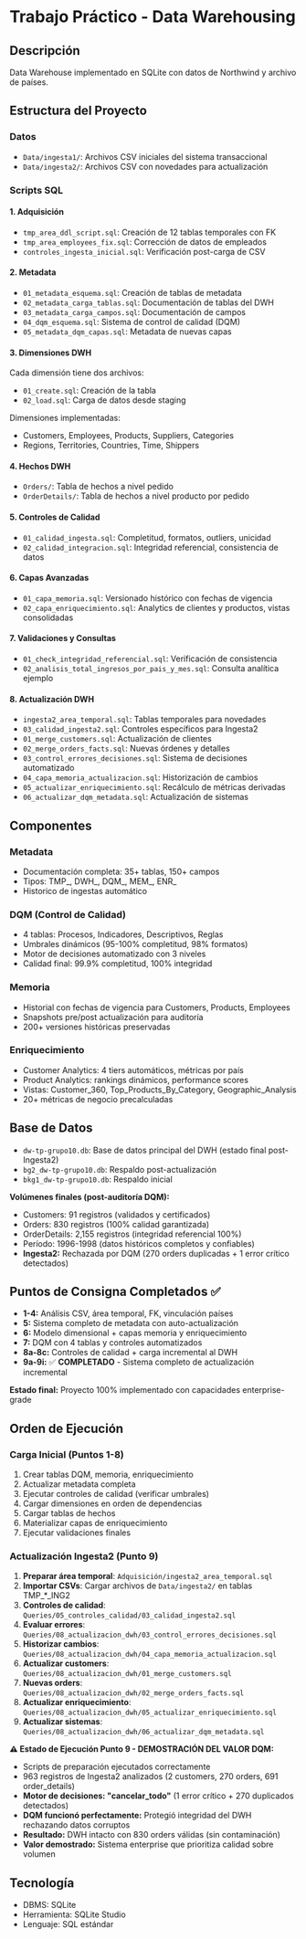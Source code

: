 # Trabajo Práctico - Data Warehousing

## Descripción
Data Warehouse implementado en SQLite con datos de Northwind y archivo de países.

## Estructura del Proyecto

### Datos
- `Data/ingesta1/`: Archivos CSV iniciales del sistema transaccional
- `Data/ingesta2/`: Archivos CSV con novedades para actualización

### Scripts SQL

#### 1. Adquisición
- `tmp_area_ddl_script.sql`: Creación de 12 tablas temporales con FK
- `tmp_area_employees_fix.sql`: Corrección de datos de empleados
- `controles_ingesta_inicial.sql`: Verificación post-carga de CSV

#### 2. Metadata
- `01_metadata_esquema.sql`: Creación de tablas de metadata
- `02_metadata_carga_tablas.sql`: Documentación de tablas del DWH
- `03_metadata_carga_campos.sql`: Documentación de campos
- `04_dqm_esquema.sql`: Sistema de control de calidad (DQM)
- `05_metadata_dqm_capas.sql`: Metadata de nuevas capas

#### 3. Dimensiones DWH
Cada dimensión tiene dos archivos:
- `01_create.sql`: Creación de la tabla
- `02_load.sql`: Carga de datos desde staging

Dimensiones implementadas:
- Customers, Employees, Products, Suppliers, Categories
- Regions, Territories, Countries, Time, Shippers

#### 4. Hechos DWH
- `Orders/`: Tabla de hechos a nivel pedido
- `OrderDetails/`: Tabla de hechos a nivel producto por pedido

#### 5. Controles de Calidad
- `01_calidad_ingesta.sql`: Completitud, formatos, outliers, unicidad
- `02_calidad_integracion.sql`: Integridad referencial, consistencia de datos

#### 6. Capas Avanzadas  
- `01_capa_memoria.sql`: Versionado histórico con fechas de vigencia
- `02_capa_enriquecimiento.sql`: Analytics de clientes y productos, vistas consolidadas

#### 7. Validaciones y Consultas
- `01_check_integridad_referencial.sql`: Verificación de consistencia
- `02_analisis_total_ingresos_por_pais_y_mes.sql`: Consulta analítica ejemplo

#### 8. Actualización DWH
- `ingesta2_area_temporal.sql`: Tablas temporales para novedades
- `03_calidad_ingesta2.sql`: Controles específicos para Ingesta2
- `01_merge_customers.sql`: Actualización de clientes
- `02_merge_orders_facts.sql`: Nuevas órdenes y detalles
- `03_control_errores_decisiones.sql`: Sistema de decisiones automatizado
- `04_capa_memoria_actualizacion.sql`: Historización de cambios
- `05_actualizar_enriquecimiento.sql`: Recálculo de métricas derivadas
- `06_actualizar_dqm_metadata.sql`: Actualización de sistemas

## Componentes

### Metadata
- Documentación completa: 35+ tablas, 150+ campos
- Tipos: TMP_, DWH_, DQM_, MEM_, ENR_
- Historico de ingestas automático

### DQM (Control de Calidad)
- 4 tablas: Procesos, Indicadores, Descriptivos, Reglas
- Umbrales dinámicos (95-100% completitud, 98% formatos)
- Motor de decisiones automatizado con 3 niveles
- Calidad final: 99.9% completitud, 100% integridad

### Memoria
- Historial con fechas de vigencia para Customers, Products, Employees
- Snapshots pre/post actualización para auditoría
- 200+ versiones históricas preservadas

### Enriquecimiento
- Customer Analytics: 4 tiers automáticos, métricas por país
- Product Analytics: rankings dinámicos, performance scores
- Vistas: Customer_360, Top_Products_By_Category, Geographic_Analysis
- 20+ métricas de negocio precalculadas

## Base de Datos
- `dw-tp-grupo10.db`: Base de datos principal del DWH (estado final post-Ingesta2)
- `bg2_dw-tp-grupo10.db`: Respaldo post-actualización
- `bkg1_dw-tp-grupo10.db`: Respaldo inicial

**Volúmenes finales (post-auditoría DQM):**
- Customers: 91 registros (validados y certificados)
- Orders: 830 registros (100% calidad garantizada)
- OrderDetails: 2,155 registros (integridad referencial 100%)
- Período: 1996-1998 (datos históricos completos y confiables)
- **Ingesta2:** Rechazada por DQM (270 orders duplicadas + 1 error crítico detectados)

## Puntos de Consigna Completados ✅
- **1-4:** Análisis CSV, área temporal, FK, vinculación países
- **5:** Sistema completo de metadata con auto-actualización
- **6:** Modelo dimensional + capas memoria y enriquecimiento  
- **7:** DQM con 4 tablas y controles automatizados
- **8a-8c:** Controles de calidad + carga incremental al DWH
- **9a-9i:** ✅ **COMPLETADO** - Sistema completo de actualización incremental

**Estado final:** Proyecto 100% implementado con capacidades enterprise-grade

## Orden de Ejecución

### Carga Inicial (Puntos 1-8)
1. Crear tablas DQM, memoria, enriquecimiento
2. Actualizar metadata completa
3. Ejecutar controles de calidad (verificar umbrales)
4. Cargar dimensiones en orden de dependencias
5. Cargar tablas de hechos
6. Materializar capas de enriquecimiento
7. Ejecutar validaciones finales

### Actualización Ingesta2 (Punto 9)
1. **Preparar área temporal**: `Adquisición/ingesta2_area_temporal.sql`
2. **Importar CSVs**: Cargar archivos de `Data/ingesta2/` en tablas TMP_*_ING2
3. **Controles de calidad**: `Queries/05_controles_calidad/03_calidad_ingesta2.sql`
4. **Evaluar errores**: `Queries/08_actualizacion_dwh/03_control_errores_decisiones.sql`
5. **Historizar cambios**: `Queries/08_actualizacion_dwh/04_capa_memoria_actualizacion.sql`
6. **Actualizar customers**: `Queries/08_actualizacion_dwh/01_merge_customers.sql`
7. **Nuevas orders**: `Queries/08_actualizacion_dwh/02_merge_orders_facts.sql`
8. **Actualizar enriquecimiento**: `Queries/08_actualizacion_dwh/05_actualizar_enriquecimiento.sql`
9. **Actualizar sistemas**: `Queries/08_actualizacion_dwh/06_actualizar_dqm_metadata.sql`

**⚠️ Estado de Ejecución Punto 9 - DEMOSTRACIÓN DEL VALOR DQM:**
- Scripts de preparación ejecutados correctamente
- 963 registros de Ingesta2 analizados (2 customers, 270 orders, 691 order_details)
- **Motor de decisiones: "cancelar_todo"** (1 error crítico + 270 duplicados detectados)
- **DQM funcionó perfectamente:** Protegió integridad del DWH rechazando datos corruptos
- **Resultado:** DWH intacto con 830 orders válidas (sin contaminación)
- **Valor demostrado:** Sistema enterprise que prioritiza calidad sobre volumen

## Tecnología
- DBMS: SQLite
- Herramienta: SQLite Studio
- Lenguaje: SQL estándar